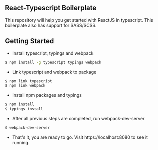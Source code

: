 ## React-Typescript Boilerplate


This repository will help you get started with ReactJS in typescript. This boilerplate also has support for SASS/SCSS.

## Getting Started
- Install typescript, typings and webpack
```sh
$ npm install -g typescript typings webpack
```
- Link typescript and webpack to package
```sh
$ npm link typescript
$ npm link webpack
```
- Install npm packages and typings
```sh
$ npm install
$ typings install
```
- After all previous steps are completed, run webpack-dev-server
```sh
$ webpack-dev-server
```
- That's it, you are ready to go. Visit https://localhost:8080 to see it running.
